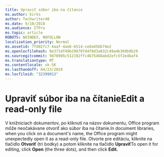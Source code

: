 ```yaml
---
title: Upraviť súbor iba na čítanie
ms.author: kirks
author: Techwriter40
ms.date: 9/10/2018
ms.audience: ITPro
ms.topic: article
ROBOTS: NOINDEX, NOFOLLOW
localization_priority: Normal
ms.assetid: 7fd02fc7-4aaf-4ae6-b514-ceda456b74e2
ms.openlocfilehash: 0e371df49b298707d4f8d3a832c49a4b369b9b29
ms.sourcegitcommit: 9d78905c512192ffc4675468abd2efc5f2e4baf4
ms.translationtype: MT
ms.contentlocale: sk-SK
ms.lasthandoff: 04/23/2019
ms.locfileid: "32399013"
---
```

# <a name="edit-a-read-only-file"></a><span data-ttu-id="2f02e-102">Upraviť súbor iba na čítanie</span><span class="sxs-lookup"><span data-stu-id="2f02e-102">Edit a read-only file</span></span>

<span data-ttu-id="2f02e-103">V knižniciach dokumentov, po kliknutí na názov dokumentu, Office program môže neočakávane otvoriť ako súbor iba na čítanie.</span><span class="sxs-lookup"><span data-stu-id="2f02e-103">In document libraries, when you click on a document's name, the Office program might unexpectedly open it as a read-only file.</span></span> <span data-ttu-id="2f02e-104">Otvorte pre editáciu, kliknite na tlačidlo **Otvoriť** (tri bodky) a potom kliknite na tlačidlo **Upraviť**</span><span class="sxs-lookup"><span data-stu-id="2f02e-104">To open it for editing, click **Open** (the three dots), and then click **Edit.**</span></span>
  

